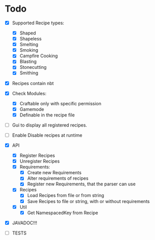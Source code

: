 # Todo

- [X] Supported Recipe types:
    - [X] Shaped
    - [X] Shapeless
    - [X] Smelting
    - [X] Smoking
    - [X] Campfire Cooking
    - [X] Blasting
    - [X] Stonecutting
    - [X] Smithing
- [X] Recipes contain nbt
- [X] Check Modules:
    - [X] Craftable only with specific permission
    - [X] Gamemode
    - [X] Definable in the recipe file
- [ ] Gui to display all registered recipes.
- [ ] Enable Disable recipes at runtime

- [X] API
    - [X] Register Recipes
    - [X] Unregister Recipes
    - [X] Requirements:
        - [X] Create new Requirements
        - [X] Alter requirements of recipes
        - [X] Register new Requirements, that the parser can use
    - [X] Recipes
        - [X] Load Recipes from file or from string
        - [X] Save Recipes to file or string, with or without requirements
    - [X] Util
        - [X] Get NamespacedKey from Recipe

- [X] JAVADOC!!!
- [ ] TESTS